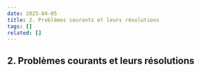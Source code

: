 ```yaml
---
date: 2025-04-05
title: 2. Problèmes courants et leurs résolutions
tags: []
related: []
---
```


## 2. Problèmes courants et leurs résolutions

###
